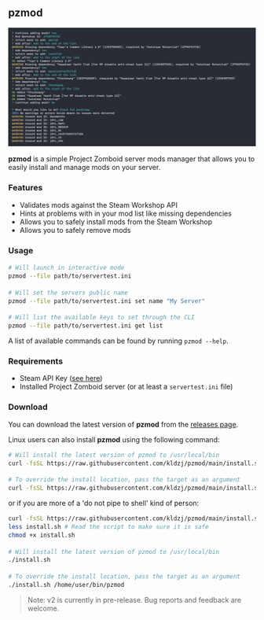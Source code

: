 ## pzmod

![Project Banner showing usage example](/.github/banner.png?raw=true)

**pzmod** is a simple Project Zomboid server mods manager that allows you to easily install and manage mods on your server.

### Features

- Validates mods against the Steam Workshop API
- Hints at problems with in your mod list like missing dependencies
- Allows you to safely install mods from the Steam Workshop
- Allows you to safely remove mods

### Usage

```bash
# Will launch in interactive mode
pzmod --file path/to/servertest.ini

# Will set the servers public name
pzmod --file path/to/servertest.ini set name "My Server"

# Will list the available keys to set through the CLI
pzmod --file path/to/servertest.ini get list
```

A list of available commands can be found by running `pzmod --help`.

### Requirements

- Steam API Key ([see here](https://steamcommunity.com/dev/apikey))
- Installed Project Zomboid server (or at least a `servertest.ini` file)

### Download

You can download the latest version of **pzmod** from the [releases page](https://github.com/kldzj/pzmod/releases).

Linux users can also install **pzmod** using the following command:

```bash
# Will install the latest version of pzmod to /usr/local/bin
curl -fsSL https://raw.githubusercontent.com/kldzj/pzmod/main/install.sh | bash -s

# To override the install location, pass the target as an argument
curl -fsSL https://raw.githubusercontent.com/kldzj/pzmod/main/install.sh | bash -s -- /home/user/bin/pzmod
```

or if you are more of a 'do not pipe to shell' kind of person:

```bash
curl -fsSL https://raw.githubusercontent.com/kldzj/pzmod/main/install.sh -o install.sh
less install.sh # Read the script to make sure it is safe
chmod +x install.sh

# Will install the latest version of pzmod to /usr/local/bin
./install.sh

# To override the install location, pass the target as an argument
./install.sh /home/user/bin/pzmod
```

> Note: v2 is currently in pre-release. Bug reports and feedback are welcome.
